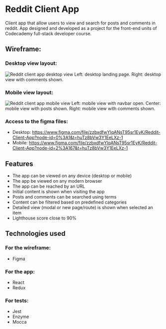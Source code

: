 # Reddit Client App

Client app that allow users to view and search for posts and comments in reddit.
App designed and developed as a project for the front-end units of Codecademy full-stack developer course.

## Wireframe:

### Desktop view layout:
![Reddit client app desktop view](https://user-images.githubusercontent.com/108060523/234616624-c7dc066f-5508-402d-b3b3-3536f665dea0.jpg)
Left: desktop landing page. Right: desktop view with comments shown.

### Mobile view layout:
![Reddit client app mobile view](https://user-images.githubusercontent.com/108060523/234616625-16c129eb-9477-4de9-b2ad-19b808a48595.png)
Left: mobile view with navbar open. Center: mobile view with posts shown. Right: mobile view with comments shown.

### Access to the figma files:
- Desktop: https://www.figma.com/file/zzbxdfwYlqANsT95sr1EyK/Reddit-Client-App?node-id=0%3A1&t=huTz8bVw3Y1EeLXz-1
- Mobile: https://www.figma.com/file/zzbxdfwYlqANsT95sr1EyK/Reddit-Client-App?node-id=2%3A167&t=huTz8bVw3Y1EeLXz-1


## Features

* The app can be viewed on any device (desktop or mobile)
* The app be viewed on any modern browser
* The app can be reached by an URL
* Initial content is shown when visiting the app
* Posts and comments can be searched using terms
* Content can be filtered based on predefined categories
* Detailed view (modal or new page/route) is shown when selected an item
* Lighthouse score close to 90%


## Technologies used

### For the wireframe:
* Figma

### For the app:
* React
* Redux

### For tests:
* Jest
* Enzyme
* Mocca

